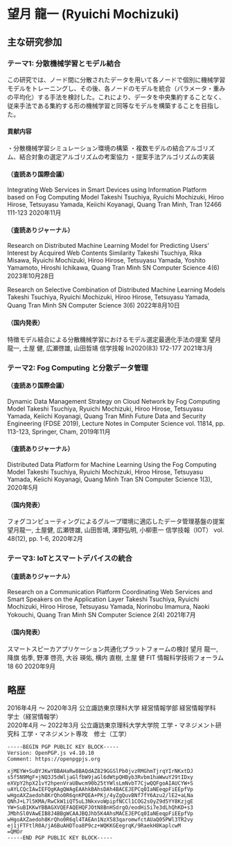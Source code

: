 # 望月 龍一 (Ryuichi Mochizuki)

## 主な研究参加
### テーマ1: 分散機械学習とモデル結合
この研究では、ノード間に分散されたデータを用いて各ノードで個別に機械学習モデルをトレーニングし、その後、各ノードのモデルを統合（パラメータ・重みの平均化）する手法を検討した。これにより、データを中央集約することなく、従来手法である集約する形の機械学習と同等なモデルを構築することを目指した。

#### 貢献内容
・分散機械学習シミュレーション環境の構築
・複数モデルの結合アルゴリズム、結合対象の選定アルゴリズムの考案協力
・提案手法アルゴリズムの実装

#### （査読あり国際会議）
Integrating Web Services in Smart Devices using Information Platform based on Fog Computing Model 
Takeshi Tsuchiya, Ryuichi Mochizuki, Hiroo Hirose, Tetsuyasu Yamada, Keiichi Koyanagi, Quang Tran Minh, Tran
12466 111-123 2020年11月

#### （査読ありジャーナル）
Research on Distributed Machine Learning Model for Predicting Users’ Interest by Acquired Web Contents Similarity 
Takeshi Tsuchiya, Rika Misawa, Ryuichi Mochizuki, Hiroo Hirose, Tetsuyasu Yamada, Yoshito Yamamoto, Hiroshi Ichikawa, Quang Tran Minh
SN Computer Science 4(6) 2023年10月28日

Research on Selective Combination of Distributed Machine Learning Models 
Takeshi Tsuchiya, Ryuichi Mochizuki, Hiroo Hirose, Tetsuyasu Yamada, Quang Tran Minh
SN Computer Science 3(6) 2022年8月10日

#### （国内発表） 
特徴モデル結合による分散機械学習におけるモデル選定最適化手法の提案 
望月龍一, 土屋 健, 広瀬啓雄, 山田哲靖
信学技報 In2020(83) 172-177 2021年3月

### テーマ2: Fog Computing と分散データ管理
#### （査読あり国際会議）
Dynamic Data Management Strategy on Cloud Network by Fog Computing Model
Takeshi Tsuchiya, Ryuichi Mochizuki, Hiroo Hirose, Tetsuyasu Yamada, Keiichi Koyanagi, Quang Tran Minh
Future Data and Security Engineering (FDSE 2019), Lecture Notes in Computer Science vol. 11814, pp. 113-123, Springer, Cham, 2019年11月

#### （査読ありジャーナル）
Distributed Data Platform for Machine Learning Using the Fog Computing Model
Takeshi Tsuchiya, Ryuichi Mochizuki, Hiroo Hirose, Tetsuyasu Yamada, Keiichi Koyanagi, Quang Minh Tran
SN Computer Science 1(3), 2020年5月

#### （国内発表）
フォグコンピューティングによるグループ環境に適応したデータ管理基盤の提案
望月龍一, 土屋健, 広瀬啓雄, 山田哲靖, 澤野弘明, 小柳恵一
信学技報（IOT） vol. 48(12), pp. 1-6, 2020年2月

### テーマ3: IoTとスマートデバイスの統合
#### （査読ありジャーナル）
Research on a Communication Platform Coordinating Web Services and Smart Speakers on the Application Layer 
Takeshi Tsuchiya, Ryuichi Mochizuki, Hiroo Hirose, Tetsuyasu Yamada, Norinobu Imamura, Naoki Yokouchi, Quang Tran Minh
SN Computer Science 2(4) 2021年7月

#### （国内発表）
スマートスピーカアプリケーション共通化プラットフォームの検討 
望月 龍一, 降旗 佑季, 野澤 啓亮, 大谷 瑛佑, 横内 直樹, 土屋 健
FIT 情報科学技術フォーラム 18 60 2020年9月 

## 略歴
2016年4月 ～ 2020年3月 公立諏訪東京理科大学 経営情報学部 経営情報学科　学士（経営情報学）   
2020年4月 ～ 2022年3月 公立諏訪東京理科大学大学院 工学・マネジメント研究科 工学・マネジメント専攻　修士（工学）   

```
-----BEGIN PGP PUBLIC KEY BLOCK-----
Version: OpenPGP.js v4.10.10
Comment: https://openpgpjs.org

xjMEYW+SuBYJKwYBBAHaRw8BAQdAZ829GGSlPb0jvzRMGhmTjrqYIrNKxtDJ
s5f5N9MgF+jNQ3J5dWljaGlfbW9jaGl6dWtpQHByb3Rvbm1haWwuY29tIDxy
eXVpY2hpX21vY2hpenVraUBwcm90b25tYWlsLmNvbT7CjwQQFgoAIAUCYW+S
uAYLCQcIAwIEFQgKAgQWAgEAAhkBAhsDAh4BACEJEPCq0IaNEeqpFiEEpfVp
wHgoAXZaedoh8KrQho0R6qnKPQEA+PKj/4yZgQuvBNf7fY6Azu2/lE2+aLNa
QNhJ+L7l5KMA/RwCkW1iQT5uL3NkxvoWpipfNCCl1COG2sOyZ9d5YY8KzjgE
YW+SuBIKKwYBBAGXVQEFAQEHQFJOtN8BnHSdrgO/eodHi5i7e3dLhQhKD+s3
JMbhSl0VAwEIB8J4BBgWCAAJBQJhb5K4AhsMACEJEPCq0IaNEeqpFiEEpfVp
wHgoAXZaedoh8KrQho0R6ql4TAEAn1NzX583qaromwfctAUaQ05PWl3TR2vy
ej1jFTFtlR0A/jA6BuAHDToa8P9cz+WQKKGEegrqK/9RaekH8KaplcwM
=QMOr
-----END PGP PUBLIC KEY BLOCK-----
```
